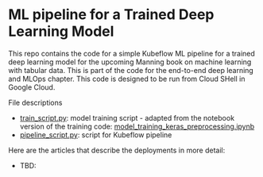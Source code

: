 # ML pipeline for a Trained Deep Learning Model

This repo contains the code for a simple Kubeflow ML pipeline for a trained deep learning model for the upcoming Manning book on machine learning with tabular data. This is part of the code for the end-to-end deep learning and MLOps chapter. This code is designed to be run from Cloud SHell in Google Cloud.

File descriptions 

- [train_script.py](https://github.com/ryanmark1867/deep_learning_ml_pipeline/blob/master/train_script.py): model training script - adapted from the notebook version of the training code: [model_training_keras_preprocessing.ipynb](https://github.com/ryanmark1867/deep_learning_best_practices/blob/master/notebooks/model_training_keras_preprocessing.ipynb)
- [pipeline_script.py](https://github.com/ryanmark1867/deep_learning_ml_pipeline/blob/master/pipeline_script.py): script for Kubeflow pipeline

Here are the articles that describe the deployments in more detail:

- TBD: 

